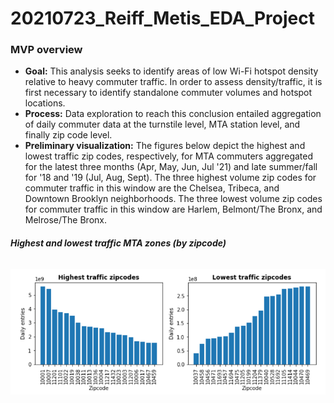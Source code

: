 # 20210723_Reiff_Metis_EDA_Project

### **MVP overview**
* **Goal:** This analysis seeks to identify areas of low Wi-Fi hotspot density relative to heavy commuter traffic. In order to assess density/traffic, it is first necessary to identify standalone commuter volumes and hotspot locations.
* **Process:** Data exploration to reach this conclusion entailed aggregation of daily commuter data at the turnstile level, MTA station level, and finally zip code level.  
* **Preliminary visualization:** The figures below depict the highest and lowest traffic zip codes, respectively, for MTA commuters aggregated for the latest three months (Apr, May, Jun, Jul '21) and late summer/fall for '18 and '19 (Jul, Aug, Sept). The three highest volume zip codes for commuter traffic in this window are the Chelsea, Tribeca, and Downtown Brooklyn neighborhoods. The three lowest volume zip codes for commuter traffic in this window are Harlem, Belmont/The Bronx, and Melrose/The Bronx. 

###### **Highest and lowest traffic MTA zones (by zipcode)**
![high_and_low_volume_zips](https://github.com/reiffs/202107_Reiff_Metis_EDA_Project/blob/main/traffic_by_zip.png)
